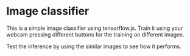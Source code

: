 # Image classifier

This is a simple image classifier using tensorflow.js. Train it using your webcam pressing different buttons for the training on different images.

Test the inference  by using the similar images to see how it performs.